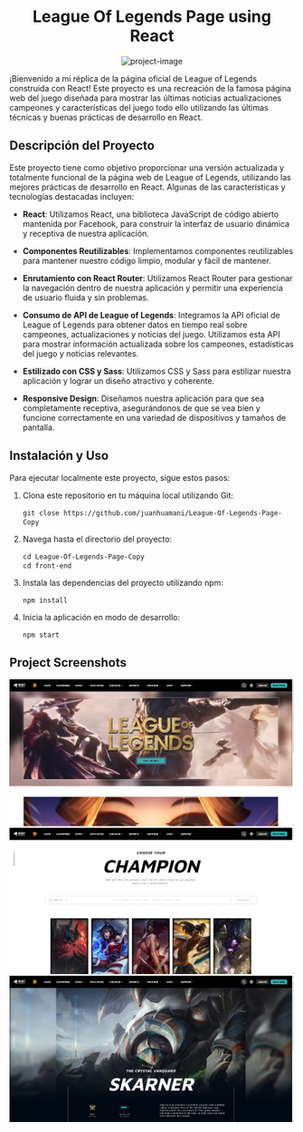 <h1 align="center" id="title">League Of Legends Page using React</h1>

<p align="center"><img src="https://logos-world.net/wp-content/uploads/2020/11/League-of-Legends-Logo.png" alt="project-image"></p>

<p id="description">¡Bienvenido a mi réplica de la página oficial de League of Legends construida con React! Este proyecto es una recreación de la famosa página web del juego diseñada para mostrar las últimas noticias actualizaciones campeones y características del juego todo ello utilizando las últimas técnicas y buenas prácticas de desarrollo en React.</p>

## Descripción del Proyecto

Este proyecto tiene como objetivo proporcionar una versión actualizada y totalmente funcional de la página web de League of Legends, utilizando las mejores prácticas de desarrollo en React. Algunas de las características y tecnologías destacadas incluyen:

- **React**: Utilizamos React, una biblioteca JavaScript de código abierto mantenida por Facebook, para construir la interfaz de usuario dinámica y receptiva de nuestra aplicación.

- **Componentes Reutilizables**: Implementamos componentes reutilizables para mantener nuestro código limpio, modular y fácil de mantener.

- **Enrutamiento con React Router**: Utilizamos React Router para gestionar la navegación dentro de nuestra aplicación y permitir una experiencia de usuario fluida y sin problemas.

- **Consumo de API de League of Legends**: Integramos la API oficial de League of Legends para obtener datos en tiempo real sobre campeones, actualizaciones y noticias del juego. Utilizamos esta API para mostrar información actualizada sobre los campeones, estadísticas del juego y noticias relevantes.

- **Estilizado con CSS y Sass**: Utilizamos CSS y Sass para estilizar nuestra aplicación y lograr un diseño atractivo y coherente.

- **Responsive Design**: Diseñamos nuestra aplicación para que sea completamente receptiva, asegurándonos de que se vea bien y funcione correctamente en una variedad de dispositivos y tamaños de pantalla.

## Instalación y Uso

Para ejecutar localmente este proyecto, sigue estos pasos:

1. Clona este repositorio en tu máquina local utilizando Git:
   ```
   git close https://github.com/juanhuamani/League-Of-Legends-Page-Copy
2. Navega hasta el directorio del proyecto:
   ```
   cd League-Of-Legends-Page-Copy
   cd front-end
3. Instala las dependencias del proyecto utilizando npm:
   ```
   npm install
4. Inicia la aplicación en modo de desarrollo:
   ```
   npm start
## Project Screenshots

![App Screenshot](./capturas/LolCapture1.png)
![App Screenshot](./capturas/LolCapture2.png)
![App Screenshot](./capturas/LolCapture3.png)
